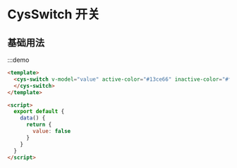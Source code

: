 # CysSwitch 开关

## 基础用法

:::demo

```html
<template>
  <cys-switch v-model="value" active-color="#13ce66" inactive-color="#ff4949">
  </cys-switch>
</template>

<script>
  export default {
    data() {
      return {
        value: false
      }
    }
  }
</script>
```
